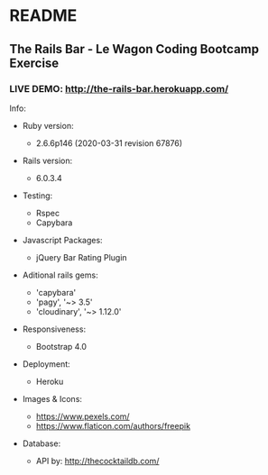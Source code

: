 # README
## The Rails Bar - Le Wagon Coding Bootcamp Exercise
### LIVE DEMO: http://the-rails-bar.herokuapp.com/

Info:

* Ruby version:
  - 2.6.6p146 (2020-03-31 revision 67876)

* Rails version:
  - 6.0.3.4
  
* Testing:
  - Rspec
  - Capybara

* Javascript Packages: 
  - jQuery Bar Rating Plugin
 
* Aditional rails gems:
  - 'capybara'
  - 'pagy', '~> 3.5'
  - 'cloudinary', '~> 1.12.0'

* Responsiveness:
  - Bootstrap 4.0
  
* Deployment:
  - Heroku
  
* Images & Icons:
  - https://www.pexels.com/
  - https://www.flaticon.com/authors/freepik
 
* Database:
  - API by: http://thecocktaildb.com/
